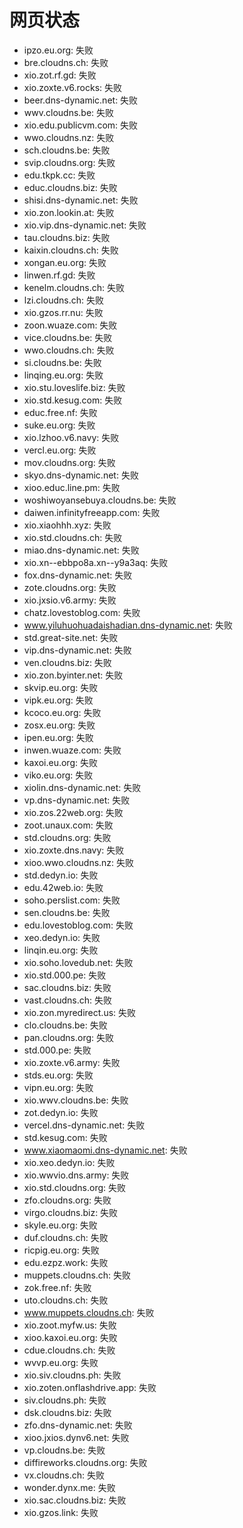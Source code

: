 # 网页状态
- ipzo.eu.org: 失败
- bre.cloudns.ch: 失败
- xio.zot.rf.gd: 失败
- xio.zoxte.v6.rocks: 失败
- beer.dns-dynamic.net: 失败
- wwv.cloudns.be: 失败
- xio.edu.publicvm.com: 失败
- wwo.cloudns.nz: 失败
- sch.cloudns.be: 失败
- svip.cloudns.org: 失败
- edu.tkpk.cc: 失败
- educ.cloudns.biz: 失败
- shisi.dns-dynamic.net: 失败
- xio.zon.lookin.at: 失败
- xio.vip.dns-dynamic.net: 失败
- tau.cloudns.biz: 失败
- kaixin.cloudns.ch: 失败
- xongan.eu.org: 失败
- linwen.rf.gd: 失败
- kenelm.cloudns.ch: 失败
- lzi.cloudns.ch: 失败
- xio.gzos.rr.nu: 失败
- zoon.wuaze.com: 失败
- vice.cloudns.be: 失败
- wwo.cloudns.ch: 失败
- si.cloudns.be: 失败
- linqing.eu.org: 失败
- xio.stu.loveslife.biz: 失败
- xio.std.kesug.com: 失败
- educ.free.nf: 失败
- suke.eu.org: 失败
- xio.lzhoo.v6.navy: 失败
- vercl.eu.org: 失败
- mov.cloudns.org: 失败
- skyo.dns-dynamic.net: 失败
- xioo.educ.line.pm: 失败
- woshiwoyansebuya.cloudns.be: 失败
- daiwen.infinityfreeapp.com: 失败
- xio.xiaohhh.xyz: 失败
- xio.std.cloudns.ch: 失败
- miao.dns-dynamic.net: 失败
- xio.xn--ebbpo8a.xn--y9a3aq: 失败
- fox.dns-dynamic.net: 失败
- zote.cloudns.org: 失败
- xio.jxsio.v6.army: 失败
- chatz.lovestoblog.com: 失败
- www.yiluhuohuadaishadian.dns-dynamic.net: 失败
- std.great-site.net: 失败
- vip.dns-dynamic.net: 失败
- ven.cloudns.biz: 失败
- xio.zon.byinter.net: 失败
- skvip.eu.org: 失败
- vipk.eu.org: 失败
- kcoco.eu.org: 失败
- zosx.eu.org: 失败
- ipen.eu.org: 失败
- inwen.wuaze.com: 失败
- kaxoi.eu.org: 失败
- viko.eu.org: 失败
- xiolin.dns-dynamic.net: 失败
- vp.dns-dynamic.net: 失败
- xio.zos.22web.org: 失败
- zoot.unaux.com: 失败
- std.cloudns.org: 失败
- xio.zoxte.dns.navy: 失败
- xioo.wwo.cloudns.nz: 失败
- std.dedyn.io: 失败
- edu.42web.io: 失败
- soho.perslist.com: 失败
- sen.cloudns.be: 失败
- edu.lovestoblog.com: 失败
- xeo.dedyn.io: 失败
- linqin.eu.org: 失败
- xio.soho.lovedub.net: 失败
- xio.std.000.pe: 失败
- sac.cloudns.biz: 失败
- vast.cloudns.ch: 失败
- xio.zon.myredirect.us: 失败
- clo.cloudns.be: 失败
- pan.cloudns.org: 失败
- std.000.pe: 失败
- xio.zoxte.v6.army: 失败
- stds.eu.org: 失败
- vipn.eu.org: 失败
- xio.wwv.cloudns.be: 失败
- zot.dedyn.io: 失败
- vercel.dns-dynamic.net: 失败
- std.kesug.com: 失败
- www.xiaomaomi.dns-dynamic.net: 失败
- xio.xeo.dedyn.io: 失败
- xio.wwvio.dns.army: 失败
- xio.std.cloudns.org: 失败
- zfo.cloudns.org: 失败
- virgo.cloudns.biz: 失败
- skyle.eu.org: 失败
- duf.cloudns.ch: 失败
- ricpig.eu.org: 失败
- edu.ezpz.work: 失败
- muppets.cloudns.ch: 失败
- zok.free.nf: 失败
- uto.cloudns.ch: 失败
- www.muppets.cloudns.ch: 失败
- xio.zoot.myfw.us: 失败
- xioo.kaxoi.eu.org: 失败
- cdue.cloudns.ch: 失败
- wvvp.eu.org: 失败
- xio.siv.cloudns.ph: 失败
- xio.zoten.onflashdrive.app: 失败
- siv.cloudns.ph: 失败
- dsk.cloudns.biz: 失败
- zfo.dns-dynamic.net: 失败
- xioo.jxios.dynv6.net: 失败
- vp.cloudns.be: 失败
- diffireworks.cloudns.org: 失败
- vx.cloudns.ch: 失败
- wonder.dynx.me: 失败
- xio.sac.cloudns.biz: 失败
- xio.gzos.link: 失败
